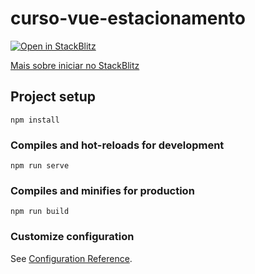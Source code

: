 # curso-vue-estacionamento


<a href="https://stackblitz.com/github/Penadesigner/front-produtos-eletronicos">
  <img
    alt="Open in StackBlitz"
    src="https://developer.stackblitz.com/img/open_in_stackblitz.svg"
  />
</a>

[Mais sobre iniciar no StackBlitz](https://developer.stackblitz.com/guides/integration/open-from-github)


## Project setup
```
npm install
```

### Compiles and hot-reloads for development
```
npm run serve
```

### Compiles and minifies for production
```
npm run build
```

### Customize configuration
See [Configuration Reference](https://cli.vuejs.org/config/).

